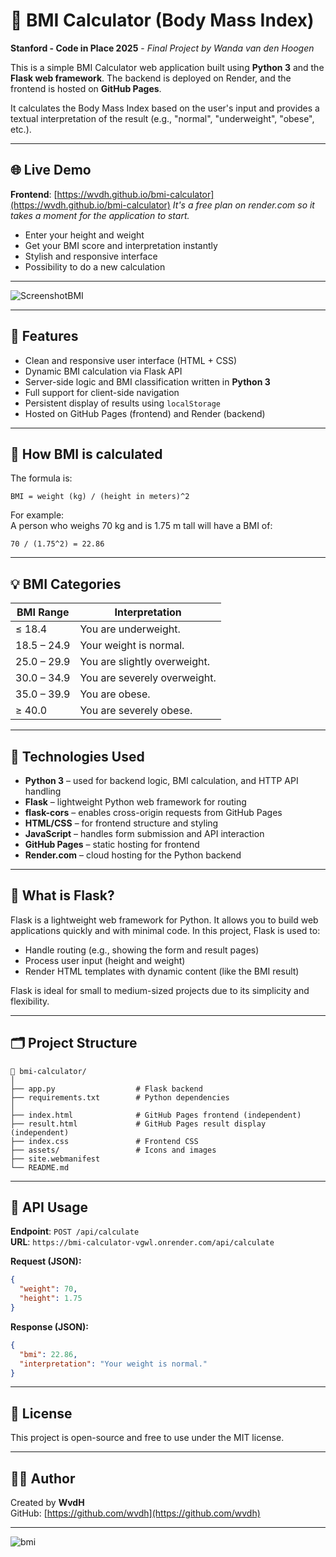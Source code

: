 # 🧮 BMI Calculator (Body Mass Index)

**Stanford - Code in Place 2025** - _Final Project by Wanda van den Hoogen_

This is a simple BMI Calculator web application built using **Python 3** and the **Flask web framework**. 
The backend is deployed on Render, and the frontend is hosted on **GitHub Pages**.

It calculates the Body Mass Index based on the user's input and provides a textual interpretation of the result (e.g., "normal", "underweight", "obese", etc.).

---

## 🌐 Live Demo

**Frontend**: [https://wvdh.github.io/bmi-calculator](https://wvdh.github.io/bmi-calculator)  _It's a free plan on render.com so it takes a moment for the application to start._

- Enter your height and weight
- Get your BMI score and interpretation instantly
- Stylish and responsive interface
- Possibility to do a new calculation
---

![ScreenshotBMI](https://github.com/user-attachments/assets/2a4c3e8f-3e7e-4809-a41d-fdd1ce4828d9)

---

## 🚀 Features

- Clean and responsive user interface (HTML + CSS)
- Dynamic BMI calculation via Flask API
- Server-side logic and BMI classification written in **Python 3**
- Full support for client-side navigation
- Persistent display of results using `localStorage`
- Hosted on GitHub Pages (frontend) and Render (backend)

---

## 📐 How BMI is calculated

The formula is:

```
BMI = weight (kg) / (height in meters)^2
```

For example:  
A person who weighs 70 kg and is 1.75 m tall will have a BMI of:
```
70 / (1.75^2) = 22.86
```

---

## 💡 BMI Categories

| BMI Range        | Interpretation         |
|------------------|------------------------|
| ≤ 18.4           | You are underweight.   |
| 18.5 – 24.9      | Your weight is normal. |
| 25.0 – 29.9      | You are slightly overweight. |
| 30.0 – 34.9      | You are severely overweight. |
| 35.0 – 39.9      | You are obese.         |
| ≥ 40.0           | You are severely obese. |

---

## 🔧 Technologies Used

- **Python 3** – used for backend logic, BMI calculation, and HTTP API handling
- **Flask** – lightweight Python web framework for routing
- **flask-cors** – enables cross-origin requests from GitHub Pages
- **HTML/CSS** – for frontend structure and styling
- **JavaScript** – handles form submission and API interaction
- **GitHub Pages** – static hosting for frontend
- **Render.com** – cloud hosting for the Python backend

---

##  🧪 What is Flask?

Flask is a lightweight web framework for Python. It allows you to build web applications quickly and with minimal code. In this project, Flask is used to:

- Handle routing (e.g., showing the form and result pages)
- Process user input (height and weight)
- Render HTML templates with dynamic content (like the BMI result)

Flask is ideal for small to medium-sized projects due to its simplicity and flexibility.

---

## 🗂️ Project Structure

```
📁 bmi-calculator/
│
├── app.py                  # Flask backend
├── requirements.txt        # Python dependencies
│
├── index.html              # GitHub Pages frontend (independent)
├── result.html             # GitHub Pages result display (independent)
├── index.css               # Frontend CSS
├── assets/                 # Icons and images
├── site.webmanifest
└── README.md
```

---

## 📡 API Usage

**Endpoint**: `POST /api/calculate`  
**URL**: `https://bmi-calculator-vgwl.onrender.com/api/calculate`

**Request (JSON):**
```json
{
  "weight": 70,
  "height": 1.75
}
```

**Response (JSON):**
```json
{
  "bmi": 22.86,
  "interpretation": "Your weight is normal."
}
```

---

## 📝 License

This project is open-source and free to use under the MIT license.

---

## 🙋‍♂️ Author

Created by **WvdH**    
GitHub: [https://github.com/wvdh](https://github.com/wvdh)

---

![bmi](https://github.com/user-attachments/assets/3331e893-4401-420c-93ca-40d731de3f66)
